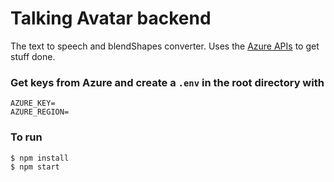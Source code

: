 # Talking Avatar backend
The text to speech and blendShapes converter.
Uses the [Azure APIs](https://learn.microsoft.com/en-us/azure/cognitive-services/speech-service/how-to-speech-synthesis-viseme) to get stuff done.


### Get keys from Azure and create a `.env` in the root directory with
```
AZURE_KEY=
AZURE_REGION=
```


### To run
```
$ npm install
$ npm start
```

